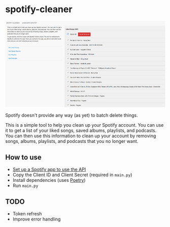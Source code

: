 # spotify-cleaner

![screenshot](./Screenshot.png)

Spotify doesn't provide any way (as yet) to batch delete things.

This is a simple tool to help you clean up your Spotify account. You can use it to get a list of your liked songs, saved albums, playlists, and podcasts. You can then use this information to clean up your account by removing songs, albums, playlists, and podcasts that you no longer want.

## How to use
- [Set up a Spotify app to use the API](https://developer.spotify.com/documentation/web-api)
- Copy the Client ID and Client Secret (required in `main.py`)
- Install dependencies (uses [Poetry](https://python-poetry.org/))
- Run `main.py`

## TODO
- Token refresh
- Improve error handling
